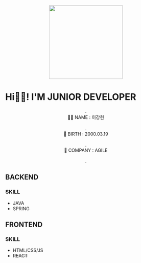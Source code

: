 <div align="center">
  <img width="230" src="https://github.com/kHyeoni/kHyeoni/assets/140488907/d7701293-40b7-4ffb-846b-0939e9e8e51d">
</div>

# Hi🖐🏻!   I'M JUNIOR DEVELOPER

<div align="center">
  .<br>
  <center>👦🏻 NAME : 이강현</center><br>.<br>
  <center>🐲 BIRTH : 2000.03.19</center><br>.<br>
  <center>🏢 COMPANY : AGILE</center><br>.<br>
</div>

## BACKEND

### SKILL
* JAVA
* SPRING

## FRONTEND
### SKILL
* HTML/CSS/JS
* ~~REACT~~
